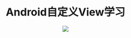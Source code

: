 # <div align=center>Android自定义View学习</div>

<div align=center><img src="https://upload-images.jianshu.io/upload_images/3012005-e11b09f02b14bb7a.png?imageMogr2/auto-orient/strip%7CimageView2/2/w/300"></div>


